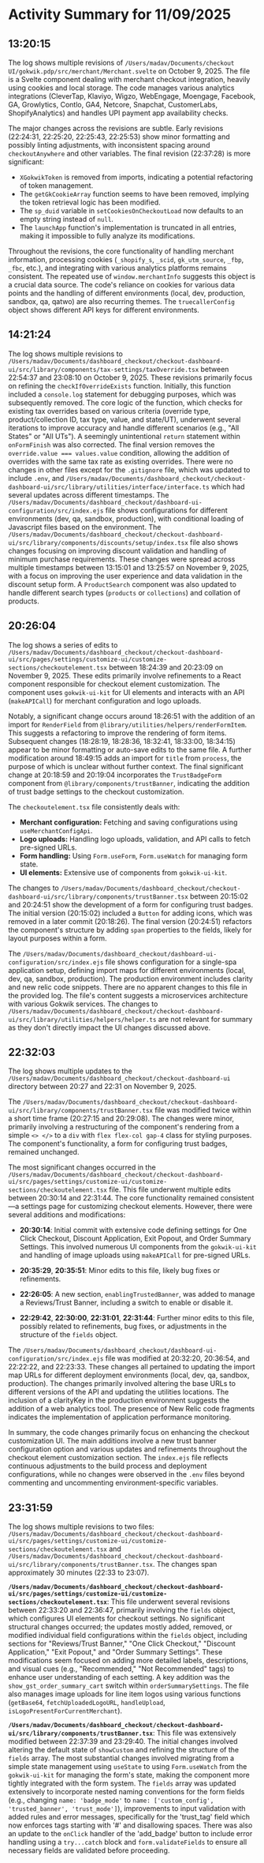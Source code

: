 # Activity Summary for 11/09/2025

## 13:20:15
The log shows multiple revisions of `/Users/madav/Documents/checkout UI/gokwik.pdp/src/merchant/Merchant.svelte` on October 9, 2025.  The file is a Svelte component dealing with merchant checkout integration, heavily using cookies and local storage.  The code manages various analytics integrations (CleverTap, Klaviyo, Wigzo, WebEngage, Moengage, Facebook, GA, Growlytics, Contlo, GA4, Netcore, Snapchat, CustomerLabs, ShopifyAnalytics) and handles UPI payment app availability checks.

The major changes across the revisions are subtle.  Early revisions (22:24:31, 22:25:20, 22:25:43, 22:25:53) show minor formatting and possibly linting adjustments, with inconsistent spacing around `checkoutAnywhere` and other variables.  The final revision (22:37:28) is more significant:

*   `XGokwikToken` is removed from imports, indicating a potential refactoring of token management.
*   The `getGkCookieArray` function seems to have been removed, implying the token retrieval logic has been modified.
* The `sp_duid` variable in `setCookiesOnCheckoutLoad` now defaults to an empty string instead of `null`.
*  The `launchApp` function's implementation is truncated in all entries, making it impossible to fully analyze its modifications.

Throughout the revisions, the core functionality of handling merchant information,  processing cookies (`_shopify_s`, `_scid`, `gk_utm_source`, `_fbp`, `_fbc`, etc.), and integrating with various analytics platforms remains consistent. The repeated use of `window.merchantInfo` suggests this object is a crucial data source. The code's reliance on cookies for various data points and  the handling of different environments (local, dev, production, sandbox, qa, qatwo) are also recurring themes.  The `truecallerConfig` object shows different API keys for different environments.


## 14:21:24
The log shows multiple revisions to `/Users/madav/Documents/dashboard_checkout/checkout-dashboard-ui/src/library/components/tax-settings/taxOverride.tsx` between 22:54:37 and 23:08:10 on October 9, 2025.  These revisions primarily focus on refining the `checkIfOverrideExists` function. Initially, this function included a `console.log` statement for debugging purposes, which was subsequently removed.  The core logic of the function, which checks for existing tax overrides based on various criteria (override type, product/collection ID, tax type, value, and state/UT), underwent several iterations to improve accuracy and handle different scenarios (e.g., "All States" or "All UTs").  A seemingly unintentional `return` statement within `onFormFinish` was also corrected.  The final version removes the `override.value === values.value` condition, allowing the addition of overrides with the same tax rate as existing overrides. There were no changes in other files except for the `.gitignore` file, which was updated to include `.env`, and  `/Users/madav/Documents/dashboard_checkout/checkout-dashboard-ui/src/library/utilities/interface/interface.ts` which had several updates across different timestamps.  The  `/Users/madav/Documents/dashboard_checkout/dashboard-ui-configuration/src/index.ejs` file shows configurations for different environments (dev, qa, sandbox, production), with conditional loading of Javascript files based on the environment.  The `/Users/madav/Documents/dashboard_checkout/checkout-dashboard-ui/src/library/components/discounts/setup/index.tsx` file also shows changes focusing on improving discount validation and handling of minimum purchase requirements. These changes were spread across multiple timestamps between 13:15:01 and 13:25:57 on November 9, 2025, with a focus on improving the user experience and data validation in the discount setup form.  A `ProductSearch` component was also updated to handle different search types (`products` or `collections`) and collation of products.


## 20:26:04
The log shows a series of edits to `/Users/madav/Documents/dashboard_checkout/checkout-dashboard-ui/src/pages/settings/customize-ui/customize-sections/checkoutelement.tsx` between 18:24:39 and 20:23:09 on November 9, 2025.  These edits primarily involve refinements to a React component responsible for checkout element customization.  The component uses `gokwik-ui-kit` for UI elements and interacts with an API (`makeAPICall`) for merchant configuration and logo uploads.

Notably, a significant change occurs around 18:26:51 with the addition of an import for `RenderField` from `@library/utilities/helpers/renderFormItem`. This suggests a refactoring to improve the rendering of form items. Subsequent changes (18:28:19, 18:28:36, 18:32:41, 18:33:00, 18:34:15) appear to be minor formatting or auto-save edits to the same file.  A further modification around 18:49:15 adds an import for `title` from `process`, the purpose of which is unclear without further context.  The final significant change at 20:18:59 and 20:19:04 incorporates the `TrustBadgeForm` component from `@library/components/trustBanner`, indicating the addition of trust badge settings to the checkout customization.

The  `checkoutelement.tsx` file consistently deals with:

* **Merchant configuration:**  Fetching and saving configurations using `useMerchantConfigApi`.
* **Logo uploads:** Handling logo uploads, validation, and API calls to fetch pre-signed URLs.
* **Form handling:** Using `Form.useForm`, `Form.useWatch` for managing form state.
* **UI elements:** Extensive use of components from `gokwik-ui-kit`.


The changes to `/Users/madav/Documents/dashboard_checkout/checkout-dashboard-ui/src/library/components/trustBanner.tsx` between 20:15:02 and 20:24:51 show the development of a form for configuring trust badges.  The initial version (20:15:02) included a `Button` for adding icons, which was removed in a later commit (20:18:26).  The final version (20:24:51) refactors the component's structure by adding `span` properties to the fields, likely for layout purposes within a form.


The `/Users/madav/Documents/dashboard_checkout/dashboard-ui-configuration/src/index.ejs` file shows configuration for a single-spa application setup, defining import maps for different environments (local, dev, qa, sandbox, production).  The production environment includes clarity and new relic code snippets.  There are no apparent changes to this file in the provided log.  The file's content suggests a microservices architecture with various Gokwik services.  The changes to `/Users/madav/Documents/dashboard_checkout/checkout-dashboard-ui/src/library/utilities/helpers/helper.ts` are not relevant for summary as they don't directly impact the UI changes discussed above.


## 22:32:03
The log shows multiple updates to the `/Users/madav/Documents/dashboard_checkout/checkout-dashboard-ui` directory between 20:27 and 22:31 on November 9, 2025.

The `/Users/madav/Documents/dashboard_checkout/checkout-dashboard-ui/src/library/components/trustBanner.tsx` file was modified twice within a short time frame (20:27:15 and 20:29:08).  The changes were minor, primarily involving a restructuring of the component's rendering from a simple `<> </>` to a `div` with `flex flex-col gap-4` class for styling purposes. The component's functionality, a form for configuring trust badges, remained unchanged.

The most significant changes occurred in the `/Users/madav/Documents/dashboard_checkout/checkout-dashboard-ui/src/pages/settings/customize-ui/customize-sections/checkoutelement.tsx` file.  This file underwent multiple edits between 20:30:14 and 22:31:44.  The core functionality remained consistent—a settings page for customizing checkout elements.  However, there were several additions and modifications:

* **20:30:14**: Initial commit with extensive code defining settings for One Click Checkout, Discount Application, Exit Popout, and Order Summary Settings.  This involved numerous UI components from the `gokwik-ui-kit` and handling of image uploads using `makeAPICall` for pre-signed URLs.

* **20:35:29**, **20:35:51**: Minor edits to this file, likely bug fixes or refinements.

* **22:26:05**: A new section, `enablingTrustedBanner`, was added to manage a Reviews/Trust Banner, including a switch to enable or disable it.

* **22:29:42**, **22:30:00**, **22:31:01**, **22:31:44**: Further minor edits to this file, possibly related to refinements, bug fixes, or adjustments in the structure of the `fields` object.

The `/Users/madav/Documents/dashboard_checkout/dashboard-ui-configuration/src/index.ejs` file was modified at 20:32:20, 20:36:54, and 22:22:22, and 22:23:33. These changes all pertained to updating the import map URLs for different deployment environments (local, dev, qa, sandbox, production). The changes primarily involved altering the base URLs to different versions of the API and updating the utilities locations.  The inclusion of a clarityKey in the production environment suggests the addition of a web analytics tool.  The presence of New Relic code fragments indicates the implementation of application performance monitoring.


In summary, the code changes primarily focus on enhancing the checkout customization UI.  The main additions involve a new trust banner configuration option and various updates and refinements throughout the checkout element customization section.  The `index.ejs` file reflects continuous adjustments to the build process and deployment configurations, while no changes were observed in the `.env` files beyond commenting and uncommenting environment-specific variables.


## 23:31:59
The log shows multiple revisions to two files: `/Users/madav/Documents/dashboard_checkout/checkout-dashboard-ui/src/pages/settings/customize-ui/customize-sections/checkoutelement.tsx` and `/Users/madav/Documents/dashboard_checkout/checkout-dashboard-ui/src/library/components/trustBanner.tsx`.  The changes span approximately 30 minutes (22:33 to 23:07).

**`/Users/madav/Documents/dashboard_checkout/checkout-dashboard-ui/src/pages/settings/customize-ui/customize-sections/checkoutelement.tsx`**: This file underwent several revisions between 22:33:20 and 22:36:47, primarily involving the `fields` object, which configures UI elements for checkout settings.  No significant structural changes occurred;  the updates mostly added, removed, or modified individual field configurations within the `fields` object, including sections for "Reviews/Trust Banner," "One Click Checkout," "Discount Application," "Exit Popout," and "Order Summary Settings".  These modifications seem focused on adding more detailed labels, descriptions, and visual cues (e.g., "Recommended," "Not Recommended" tags) to enhance user understanding of each setting.  A key addition was the `show_gst_order_summary_cart` switch within `orderSummarySettings`.  The file also manages image uploads for line item logos using various functions (`getBase64`, `fetchUploadedLogoURL`, `handleUpload`, `isLogoPresentForCurrentMerchant`).


**`/Users/madav/Documents/dashboard_checkout/checkout-dashboard-ui/src/library/components/trustBanner.tsx`**: This file was extensively modified between 22:37:39 and 23:29:40. The initial changes involved altering the default state of `showCustom` and refining the structure of the `fields` array.  The most substantial changes involved migrating from a simple state management using `useState` to using `Form.useWatch` from the `gokwik-ui-kit` for managing the form's state, making the component more tightly integrated with the form system. The `fields` array was updated extensively to incorporate nested naming conventions for the form fields (e.g., changing `name: 'badge_mode'` to `name: ['custom_config', 'trusted_banner', 'trust_mode']`),  improvements to input validation with added rules and error messages, specifically for the 'trust_tag' field which now enforces tags starting with '#' and disallowing spaces.  There was also an update to the `onClick` handler of the 'add_badge' button to include error handling using a `try...catch` block and `form.validateFields` to ensure all necessary fields are validated before proceeding.
